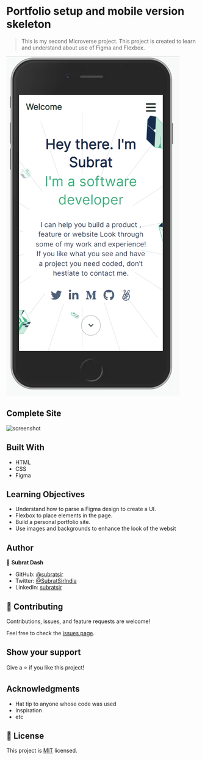
# Portfolio setup and mobile version skeleton

> This is my second Microverse project. This project is created to learn and understand about use of Figma and Flexbox.

![screenshot](./app_screenshot.png)

## Complete Site
![screenshot](./app_screenshot_1.png)

## Built With

- HTML
- CSS
- Figma

## Learning Objectives

- Understand how to parse a Figma design to create a UI.
- Flexbox to place elements in the page.
- Build a personal portfolio site.
- Use images and backgrounds to enhance the look of the websit


## Author

👤 **Subrat Dash**

- GitHub: [@subratsir](https://github.com/subratsir)
- Twitter: [@SubratSirIndia](https://twitter.com/SubratSirIndia)
- LinkedIn: [subratsir](https://linkedin.com/in/subratsir)


## 🤝 Contributing

Contributions, issues, and feature requests are welcome!

Feel free to check the [issues page](../../issues/).

## Show your support

Give a ⭐️ if you like this project!

## Acknowledgments

- Hat tip to anyone whose code was used
- Inspiration
- etc

## 📝 License

This project is [MIT](./MIT.md) licensed.
